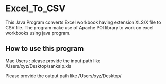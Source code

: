 # Excel_To_CSV
This Java Program converts Excel workbook having extension XLS/X file to CSV file.
The program make use of Apache POI library to work on excel workbooks using java program.

## How to use this program

Mac Users :
please provide the input path like  
/Users/xyz/Desktop/sankalp.xls

Please provide the output path like
/Users/xyz/Desktop/
